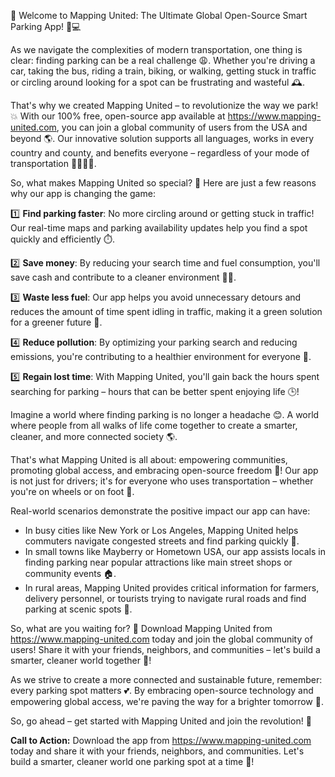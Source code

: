 🎉 Welcome to Mapping United: The Ultimate Global Open-Source Smart Parking App! 🚗💻

As we navigate the complexities of modern transportation, one thing is clear: finding parking can be a real challenge 😩. Whether you're driving a car, taking the bus, riding a train, biking, or walking, getting stuck in traffic or circling around looking for a spot can be frustrating and wasteful 🕰️.

That's why we created Mapping United – to revolutionize the way we park! 💥 With our 100% free, open-source app available at https://www.mapping-united.com, you can join a global community of users from the USA and beyond 🌎. Our innovative solution supports all languages, works in every country and county, and benefits everyone – regardless of your mode of transportation 🚌🚂🚴‍♀️.

So, what makes Mapping United so special? 🤔 Here are just a few reasons why our app is changing the game:

1️⃣ **Find parking faster**: No more circling around or getting stuck in traffic! Our real-time maps and parking availability updates help you find a spot quickly and efficiently ⏱️.

2️⃣ **Save money**: By reducing your search time and fuel consumption, you'll save cash and contribute to a cleaner environment 💸🌿.

3️⃣ **Waste less fuel**: Our app helps you avoid unnecessary detours and reduces the amount of time spent idling in traffic, making it a green solution for a greener future 🚀.

4️⃣ **Reduce pollution**: By optimizing your parking search and reducing emissions, you're contributing to a healthier environment for everyone 👥.

5️⃣ **Regain lost time**: With Mapping United, you'll gain back the hours spent searching for parking – hours that can be better spent enjoying life 🕒!

Imagine a world where finding parking is no longer a headache 😊. A world where people from all walks of life come together to create a smarter, cleaner, and more connected society 🌎.

That's what Mapping United is all about: empowering communities, promoting global access, and embracing open-source freedom 💪! Our app is not just for drivers; it's for everyone who uses transportation – whether you're on wheels or on foot 👣.

Real-world scenarios demonstrate the positive impact our app can have:

* In busy cities like New York or Los Angeles, Mapping United helps commuters navigate congested streets and find parking quickly 🗽️.
* In small towns like Mayberry or Hometown USA, our app assists locals in finding parking near popular attractions like main street shops or community events 🏠.
* In rural areas, Mapping United provides critical information for farmers, delivery personnel, or tourists trying to navigate rural roads and find parking at scenic spots 🌄.

So, what are you waiting for? 🤔 Download Mapping United from https://www.mapping-united.com today and join the global community of users! Share it with your friends, neighbors, and communities – let's build a smarter, cleaner world together 🔧!

As we strive to create a more connected and sustainable future, remember: every parking spot matters 💕. By embracing open-source technology and empowering global access, we're paving the way for a brighter tomorrow 🌟.

So, go ahead – get started with Mapping United and join the revolution! 🚀

**Call to Action:** Download the app from https://www.mapping-united.com today and share it with your friends, neighbors, and communities. Let's build a smarter, cleaner world one parking spot at a time 💪!